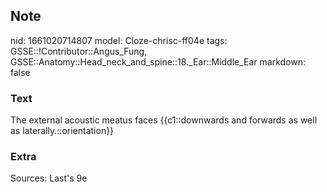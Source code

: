 ## Note
nid: 1661020714807
model: Cloze-chrisc-ff04e
tags: GSSE::!Contributor::Angus_Fung, GSSE::Anatomy::Head_neck_and_spine::18._Ear::Middle_Ear
markdown: false

### Text
The external acoustic meatus faces {{c1::downwards and forwards as well as laterally.::orientation}}

### Extra
Sources: Last's 9e
